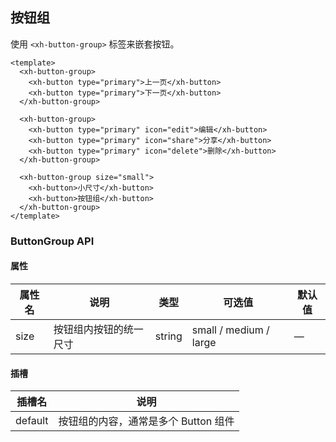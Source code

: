 ## 按钮组

使用 `<xh-button-group>` 标签来嵌套按钮。

```vue
<template>
  <xh-button-group>
    <xh-button type="primary">上一页</xh-button>
    <xh-button type="primary">下一页</xh-button>
  </xh-button-group>

  <xh-button-group>
    <xh-button type="primary" icon="edit">编辑</xh-button>
    <xh-button type="primary" icon="share">分享</xh-button>
    <xh-button type="primary" icon="delete">删除</xh-button>
  </xh-button-group>

  <xh-button-group size="small">
    <xh-button>小尺寸</xh-button>
    <xh-button>按钮组</xh-button>
  </xh-button-group>
</template>
```

### ButtonGroup API

#### 属性

| 属性名 | 说明                   | 类型   | 可选值                 | 默认值 |
| ------ | ---------------------- | ------ | ---------------------- | ------ |
| size   | 按钮组内按钮的统一尺寸 | string | small / medium / large | —      |

#### 插槽

| 插槽名  | 说明                                 |
| ------- | ------------------------------------ |
| default | 按钮组的内容，通常是多个 Button 组件 |
